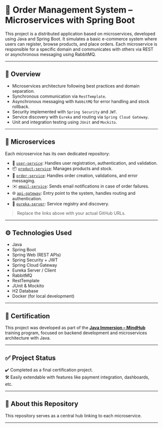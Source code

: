 # 🧠 Order Management System – Microservices with Spring Boot

This project is a distributed application based on microservices, developed using Java and Spring Boot. It simulates a basic e-commerce system where users can register, browse products, and place orders. Each microservice is responsible for a specific domain and communicates with others via REST or asynchronous messaging using RabbitMQ.

---

## 📌 Overview

- Microservices architecture following best practices and domain separation.
- Synchronous communication via `RestTemplate`.
- Asynchronous messaging with `RabbitMQ` for error handling and stock rollback.
- Security implemented with `Spring Security` and `JWT`.
- Service discovery with `Eureka` and routing via `Spring Cloud Gateway`.
- Unit and integration testing using `JUnit` and `Mockito`.

---

## 🧩 Microservices

Each microservice has its own dedicated repository:

- 🔐 [`user-service`](https://github.com/TomiB98/MH-MicroService-UserService): Handles user registration, authentication, and validation.
- 📦 [`product-service`](https://github.com/TomiB98/MH-MicroService-ProductService): Manages products and stock.
- 🧾 [`order-service`](https://github.com/TomiB98/MH-MicroService-OrderService): Handles order creation, validations, and error messaging.
- ✉️ [`email-service`](https://github.com/TomiB98/MH-MicroService-EmailService): Sends email notifications in case of order failures.
- 🌐 [`api-gateway`](https://github.com/TomiB98/MH-MicroService-ApiGateway): Entry point to the system, handles routing and authentication.
- 📡 [`eureka-server`](https://github.com/TomiB98/MH-MicroService-EurekaServer): Service registry and discovery.

> Replace the links above with your actual GitHub URLs.

---

## ⚙️ Technologies Used

- Java 
- Spring Boot  
- Spring Web (REST APIs)  
- Spring Security + JWT  
- Spring Cloud Gateway  
- Eureka Server / Client  
- RabbitMQ  
- RestTemplate  
- JUnit & Mockito  
- H2 Database 
- Docker (for local development)

---

## 🏅 Certification

This project was developed as part of the [**Java Immersion – MindHub**](https://www.acreditta.com/credential/71942f70-0313-4930-8b06-4cb18e3d46fd?utm_source=copy&resource_type=badge&resource=71942f70-0313-4930-8b06-4cb18e3d46fd) training program, focused on backend development and microservices architecture with Java.

---

## ✅ Project Status

✔️ Completed as a final certification project.  
🛠️ Easily extendable with features like payment integration, dashboards, etc.

---

## 📎 About this Repository

This repository serves as a central hub linking to each microservice.

---
